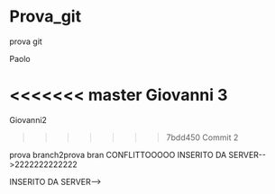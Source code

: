 # Prova_git
prova git


Paolo

<<<<<<< master
Giovanni 3
=======

Giovanni2
>>>>>>> 7bdd450 Commit 2


prova branch2prova bran CONFLITTOOOOO INSERITO DA SERVER-->2222222222222


INSERITO DA SERVER-->




